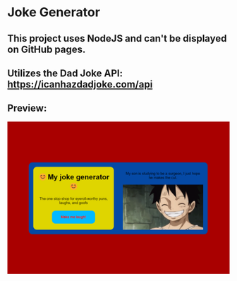 # Joke Generator


## This project uses NodeJS and can't be displayed on GitHub pages.
## Utilizes the Dad Joke API: https://icanhazdadjoke.com/api

## Preview:
![GitHub Logo](./preview.png)

